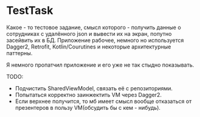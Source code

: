 # TestTask
Какое - то тестовое задание, смысл которого - получить данные о сотрудниках с удалённого json и вывести их на экран, попутно засейвить их в БД. Приложение рабочее, немного но используется Dagger2, Retrofit, Kotlin/Courutines и некоторые архитектурные паттерны.

Я немного пропатчил приложение и его уже не так стыдно показывать.

TODO:
- Подчистить SharedViewModel, связать её с репозиториями.
- Попытаться корректно заинжектить VM через Dagger2.
- Если верхнее получится, то мб имеет смысл вообще отказаться от презентеров в пользу VM(обсудить бы с кем - нибудь).
